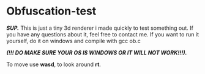 # Obfuscation-test
***SUP.***
This is just a tiny 3d renderer i made quickly to test something out. If you have any questions about it, feel free to contact me.
If you want to run it yourself, do it on windows and compile with gcc ob.c 

***(!!! DO MAKE SURE YOUR OS IS WINDOWS OR IT WILL NOT WORK!!!).***

To move use **wasd**, to look around **rt**.

